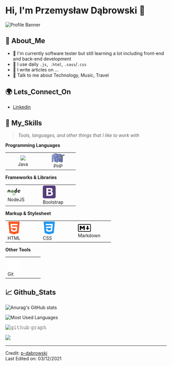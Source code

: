 
<!---
p-dabrowski/p-dabrowski is a ✨ special ✨ repository because its `README.md` (this file) appears on your GitHub profile.
You can click the Preview link to take a look at your changes.
--->

# Hi, I'm Przemysław Dąbrowski 👋

![Profile Banner](https://raw.githubusercontent.com/p-dabrowski/p-dabrowski/master/images/github-profile-bannerXXXXXX.png)

## 🤵 About_Me

- 🌱 I'm currently software tester but still learning a lot including front-end and back-end development
- 🤔 I use daily `.js`,` .html`, `.sass`/`.css`
- 📝 I write articles on ...
- 💬 Talk to me about Technology, Music, Travel

## 🌍 Lets_Connect_On

- [Linkedin](https://www.linkedin.com/in/pd)

## 🚀 My_Skills

> _Tools, languages, and other things that I like to work with_

**Programming Languages**

<table>
<tbody>
<tr>
<td align="center" width="96"><a> <img src="https://raw.githubusercontent.com/pkkulhari/pkkulhari/master/icons/java.svg" width="40" /> </a> <br />Java</td>
<td align="center" width="96"><a> <img src="https://raw.githubusercontent.com/pkkulhari/pkkulhari/master/icons/php.svg" width="40" /> </a> <br />PHP</td>
</tr>
</tbody>
</table>

**Frameworks & Libraries**

<table>
<tbody>
<tr>
<td width="96"><a> <img src="https://raw.githubusercontent.com/pkkulhari/pkkulhari/master/icons/nodejs.svg" width="40" /> </a> <br />NodeJS</td>
<td width="96"><a> <img src="https://raw.githubusercontent.com/pkkulhari/pkkulhari/master/icons/bootstrap.svg" width="40" /> </a> <br />Bootstrap</td>
</tr>
</tbody>
</table>

**Markup & Stylesheet**

<table>
<tbody>
<tr>
<td width="96"><a> <img src="https://raw.githubusercontent.com/pkkulhari/pkkulhari/master/icons/html.svg" width="40" /> </a> <br />HTML</td>
<td width="96"><a> <img src="https://raw.githubusercontent.com/pkkulhari/pkkulhari/master/icons/css.svg" width="40" /> </a> <br />CSS</td>
<td width="96"><a> <img src="https://raw.githubusercontent.com/pkkulhari/pkkulhari/master/icons/markdown.svg" width="40" /> </a> <br />Markdown</td>
</tr>
</tbody>
</table>


**Other Tools**

<table>
<tbody>
<tr>
<td width="96"><a> <img src="https://raw.githubusercontent.com/pkkulhari/pkkulhari/master/icons/git.svg" width="40" /> </a> <br />Git</td>
</tr>
</tbody>
</table>


## 📈 Github_Stats

![Anurag's GitHub stats](https://github-readme-stats.vercel.app/api?username=p-dabrowski&show_icons=true&theme=radical&hide_border=true)

![Most Used Languages](https://github-readme-stats.vercel.app/api/top-langs/?username=p-dabrowski&theme=radical&langs_count=15&layout=compact&hide_border=true)

![𝚐𝚒𝚝𝚑𝚞𝚋 𝚐𝚛𝚊𝚙𝚑](https://activity-graph.herokuapp.com/graph?username=p-dabrowski&theme=redical&hide_border=true&area=true)

![](https://github-readme-streak-stats.herokuapp.com/?user=p-dabrowski&theme=radical&hide_border=true)

---

Credit: [p-dabrowski](https://github.com/p-dabrowski)  
Last Edited on: 03/12/2021

